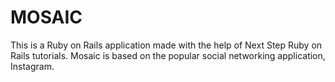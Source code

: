 # MOSAIC

This is a Ruby on Rails application made with the help of Next Step Ruby on Rails tutorials.
Mosaic is based on the popular social networking application, Instagram.